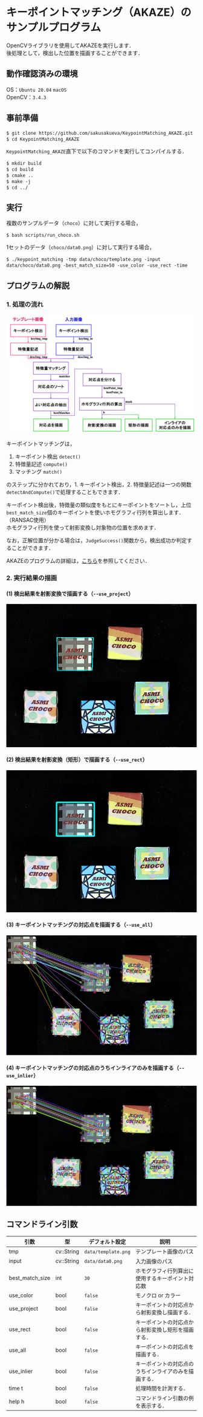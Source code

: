 # キーポイントマッチング（AKAZE）のサンプルプログラム
OpenCVライブラリを使用してAKAZEを実行します．<br>
後処理として，検出した位置を描画することができます．<br>

## 動作確認済みの環境
OS：`Ubuntu 20.04` `macOS`<br>
OpenCV：`3.4.3`

## 事前準備
~~~
$ git clone https://github.com/sakusakueva/KeypointMatching_AKAZE.git
$ cd KeypointMatching_AKAZE
~~~

`KeypointMatching_AKAZE`直下で以下のコマンドを実行してコンパイルする．<br>
~~~
$ mkdir build
$ cd build
$ cmake ..
$ make -j
$ cd ../
~~~

## 実行
複数のサンプルデータ（`choco`）に対して実行する場合，
~~~
$ bash scripts/run_choco.sh
~~~

1セットのデータ（`choco/data0.png`）に対して実行する場合，
~~~
$ ./keypoint_matching -tmp data/choco/template.png -input data/choco/data0.png -best_match_size=50 -use_color -use_rect -time
~~~

## プログラムの解説
### 1. 処理の流れ
![program](docs/program.png)

キーポイントマッチングは，
1. キーポイント検出 `detect()`
1. 特徴量記述 `compute()`
1. マッチング `match()`

のステップに分かれており，1. キーポイント検出，2. 特徴量記述は一つの関数`detectAndCompute()`で処理することもできます．<br>

キーポイント検出後，特徴量の類似度をもとにキーポイントをソートし，上位`best_match_size`個のキーポイントを使いホモグラフィ行列を算出します．（RANSAC使用）<br>
ホモグラフィ行列を使って射影変換し対象物の位置を求めます．<br>

なお，正解位置が分かる場合は，`JudgeSuccess()`関数から，検出成功か判定することができます．<br>

AKAZEのプログラムの詳細は，[こちら](https://docs.opencv.org/3.4/d8/d30/classcv_1_1AKAZE.html)を参照してください．

### 2. 実行結果の描画
#### (1) 検出結果を射影変換で描画する（`--use_project`）
![projection_trans](docs/projection_trans.png)

#### (2) 検出結果を射影変換（矩形）で描画する（`--use_rect`）
![rect](docs/rect.png)

#### (3) キーポイントマッチングの対応点を描画する（`--use_all`）
![all](docs/all_keypoints.png)

#### (4) キーポイントマッチングの対応点のうちインライアのみを描画する（`--use_inlier`）
![inlier](docs/inlier_keypoints.png)

## コマンドライン引数
|引数|型|デフォルト設定|説明|
|---|---|---|---|
|tmp|cv::String|`data/template.png`|テンプレート画像のパス|
|input|cv::String|`data/data0.png`|入力画像のパス|
|best_match_size|int|`30`|ホモグラフィ行列算出に使用するキーポイント対応数|
|use_color|bool|`false`|モノクロ or カラー|
|use_project|bool|`false`|キーポイントの対応点から射影変換し描画する．|
|use_rect|bool|`false`|キーポイントの対応点から射影変換し矩形を描画する．|
|use_all|bool|`false`|キーポイントの対応点を描画する．|
|use_inlier|bool|`false`|キーポイントの対応点のうちインライアのみを描画する．|
|time <or> t|bool|`false`|処理時間を計測する．|
|help <or> h|bool|`false`|コマンドライン引数の例を表示する．|

